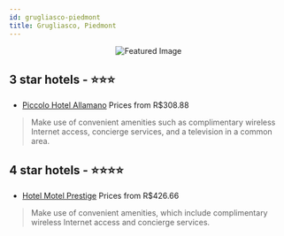 ```yaml
---
id: grugliasco-piedmont
title: Grugliasco, Piedmont
---
```


<center><img src="https://i.travelapi.com/hotels/2000000/1560000/1556600/1556553/ccd72830_z.jpg" alt="Featured Image" /></center>


##  3 star hotels - ⭐️⭐️⭐️

-    [Piccolo Hotel Allamano](https://us.hurb.com/hotels/grugliasco/piccolo-hotel-allamano-JNP-JP202836?cmp=18055) Prices from R$308.88
   > Make use of convenient amenities such as complimentary wireless Internet access, concierge services, and a television in a common area.

##  4 star hotels - ⭐️⭐️⭐️⭐️

-    [Hotel Motel Prestige](https://us.hurb.com/hotels/grugliasco/hotel-motel-prestige-JNP-JP307084?cmp=18055) Prices from R$426.66
   > Make use of convenient amenities, which include complimentary wireless Internet access and concierge services.
